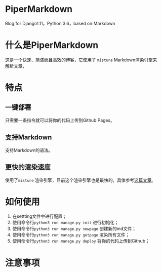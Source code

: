 # PiperMarkdown
Blog for Django1.11，Python 3.6，based on Markdown

# 什么是PiperMarkdown

这是一个快速、简洁而且高效的博客，它使用了 `mistune` Markdown渲染引擎来解析文章，

# 特点

## 一键部署

只需要一条指令就可以将你的代码上传到Github Pages。

## 支持Markdown

支持Markdown的语法。

## 更快的渲染速度

使用了`mistune` 渲染引擎，目前这个渲染引擎也是最快的，具体参考[这篇文章](http://lepture.com/en/2014/markdown-parsers-in-python)。

# 如何使用

1. 在settting文件中进行配置；
2. 使用命令行`python3 run manage.py init` 进行初始化；
3. 使用命令行`python3 run manage.py newpage` 创建新的md文件；
4. 使用命令行`python3 run manage.py getpage` 渲染所有文件；
5. 使用命令行`python3 run manage.py deploy` 将你的代码上传到Github；

# 注意事项

